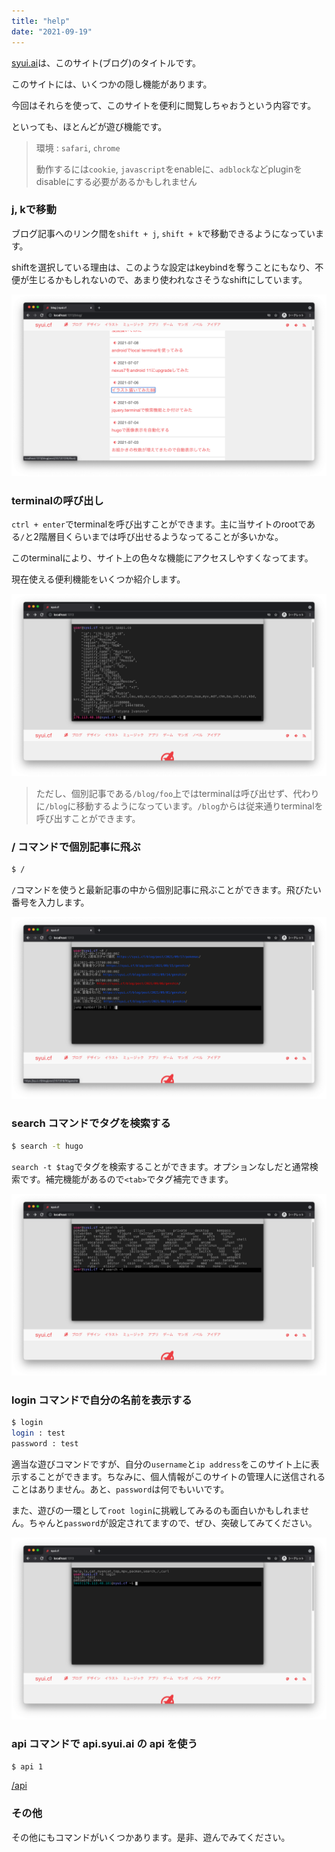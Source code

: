 ```yaml
---
title: "help"
date: "2021-09-19"
---
```


[syui.ai](/)は、このサイト(ブログ)のタイトルです。

このサイトには、いくつかの隠し機能があります。

今回はそれらを使って、このサイトを便利に閲覧しちゃおうという内容です。

といっても、ほとんどが遊び機能です。

> 環境 : `safari`, `chrome`
> 
> 動作するには`cookie`, `javascript`をenableに、`adblock`などpluginをdisableにする必要があるかもしれません

### j, kで移動

ブログ記事へのリンク間を`shift + j`, `shift + k`で移動できるようになっています。

shiftを選択している理由は、このような設定はkeybindを奪うことにもなり、不便が生じるかもしれないので、あまり使われなさそうなshiftにしています。

![](https://raw.githubusercontent.com/syui/img/master/other/hugo_20210918_141757.png)

### terminalの呼び出し

`ctrl + enter`でterminalを呼び出すことができます。主に当サイトのrootである`/`と2階層目くらいまでは呼び出せるようなってることが多いかな。

このterminalにより、サイト上の色々な機能にアクセスしやすくなってます。

現在使える便利機能をいくつか紹介します。

![](https://raw.githubusercontent.com/syui/img/master/other/hugo_20210918_141637.png)

> ただし、個別記事である`/blog/foo`上ではterminalは呼び出せず、代わりに`/blog`に移動するようになっています。`/blog`からは従来通りterminalを呼び出すことができます。

### / コマンドで個別記事に飛ぶ

```sh
$ /
```

`/`コマンドを使うと最新記事の中から個別記事に飛ぶことができます。飛びたい番号を入力します。

![](https://raw.githubusercontent.com/syui/img/master/other/hugo_20210918_141530.png)

### search コマンドでタグを検索する

```sh
$ search -t hugo
```

`search -t $tag`でタグを検索することができます。オプションなしだと通常検索です。補完機能があるので`<tab>`でタグ補完できます。

![](https://raw.githubusercontent.com/syui/img/master/other/hugo_20210918_141702.png)

### login コマンドで自分の名前を表示する

```sh
$ login
login : test
password : test
```

適当な遊びコマンドですが、自分の`username`と`ip address`をこのサイト上に表示することができます。ちなみに、個人情報がこのサイトの管理人に送信されることはありません。あと、`password`は何でもいいです。

また、遊びの一環として`root login`に挑戦してみるのも面白いかもしれません。ちゃんと`password`が設定されてますので、ぜひ、突破してみてください。

![](https://raw.githubusercontent.com/syui/img/master/other/hugo_20210918_141510.png)

### api コマンドで api.syui.ai の api を使う

```sh
$ api 1
```

[/api](/api)

### その他

その他にもコマンドがいくつかあります。是非、遊んでみてください。

